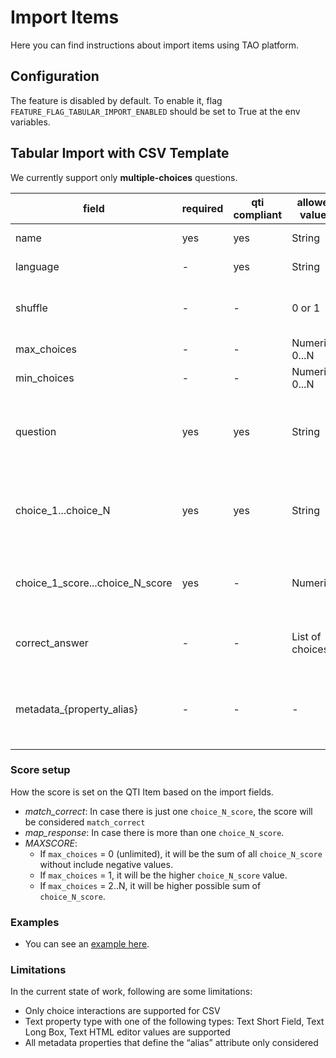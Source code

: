 # Import Items

Here you can find instructions about import items using TAO platform.

## Configuration
The feature is disabled by default. To enable it, flag `FEATURE_FLAG_TABULAR_IMPORT_ENABLED` should be set to True at the env variables.

## Tabular Import with CSV Template

We currently support only **multiple-choices** questions.

| field | required | qti compliant | allowed values | Default value | existent on tao | Comments |
|---|---|---|---|---|---|---|
| name | yes | yes | String | - | - | Valid QTI string |
| language | - | yes | String | Default setting | - | Valid QTI language |
| shuffle | - | - | 0 or 1 | 0 | - | Whenever or not shuffle choices |
| max_choices | - | - | Numeric 0...N | 0 | - | 0 means unlimited |
| min_choices | - | - | Numeric 0...N | 0 | - | - |
| question | yes | yes | String | - | - | String, including QTI compatible XHTML elements |
| choice_1...choice_N | yes | yes | String | - | - | String, including QTI compatible XHTML elements |
| choice_1_score...choice_N_score | yes | - | Numerical | - | - | MUST be 1 to 1 with the previous field |
| correct_answer | - | - | List of choices | - | List of choices separated by "," |
| metadata_{property_alias} | - | - | - | - | Matching properties based on existent property alias |

### Score setup

How the score is set on the QTI Item based on the import fields.

- *match_correct*: In case there is just one `choice_N_score`, the score will be considered `match_correct`
- *map_response*: In case there is more than one `choice_N_score`.
- *MAXSCORE*:
    - If `max_choices` = 0 (unlimited), it will be the sum of all `choice_N_score` without include negative values.
    - If `max_choices` = 1, it will be the higher `choice_N_score` value.
    - If `max_choices` = 2..N, it will be higher possible sum of `choice_N_score`.

### Examples

- You can see an [example here](./../../templates/import/import.sample.csv).

### Limitations

In the current state of work, following are some limitations:
   - Only choice interactions are supported for CSV 
   - Text property type with one of the following types: Text Short Field, Text Long Box,  Text HTML editor values are supported
   - All metadata properties that define the “alias” attribute only considered